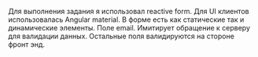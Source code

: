 Для выполнения задания я использовал reactive form.
Для UI клиентов использовалась Angular material.
В форме есть как статические так и динамические элементы.
Поле email. Имитирует обращение к серверу для валидации данных.
Остальные поля валидируются на стороне фронт энд.
